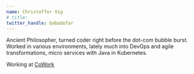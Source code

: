 ```yaml
---
name: Christoffer Vig
# title:
twitter_handle: babadofar
---
```


Ancient Philosopher, turned coder right before the dot-com bubble burst. Worked in various environments, lately much into DevOps and agile transformations,  micro services with Java in Kubernetes.

Working at [CoWork](https://cowork.no)
